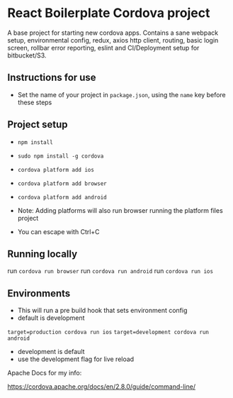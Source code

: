 
# React Boilerplate Cordova project

A base project for starting new cordova apps. Contains a sane webpack setup, environmental config, redux, axios http client, routing, basic login screen, rollbar error reporting, eslint and CI/Deployment setup for bitbucket/S3.

## Instructions for use

* Set the name of your project in `package.json`, using the `name` key before these steps

## Project setup

* `npm install` 
* `sudo npm install -g cordova`
* `cordova platform add ios`
* `cordova platform add browser`
* `cordova platform add android`

* Note: Adding platforms will also run browser running the platform files project
* You can escape with Ctrl+C

## Running locally

run `cordova run browser`
run `cordova run android`
run `cordova run ios`

## Environments

* This will run a pre build hook that sets environment config
* default is development

 `target=production cordova run ios`
 `target=development cordova run android`

* development is default
* use the development flag for live reload

Apache Docs for my info:

https://cordova.apache.org/docs/en/2.8.0/guide/command-line/


